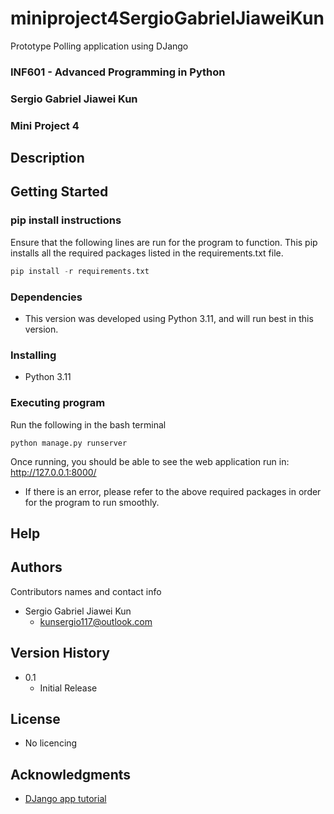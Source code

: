 # miniproject4SergioGabrielJiaweiKun
Prototype Polling application using DJango

### INF601 - Advanced Programming in Python
### Sergio Gabriel Jiawei Kun
### Mini Project 4

## Description
## Getting Started

### pip install instructions
Ensure that the following lines are run for the program to function.
This pip installs all the required packages listed in the requirements.txt file.
```python
pip install -r requirements.txt
```

### Dependencies

* This version was developed using Python 3.11, and will run best in this version.

### Installing
* Python 3.11

### Executing program
Run the following in the bash terminal
```
python manage.py runserver
```
Once running, you should be able to see the web application run in:
http://127.0.0.1:8000/
* If there is an error, please refer to the above required packages in order for the program to run smoothly.

## Help

## Authors

Contributors names and contact info
* Sergio Gabriel Jiawei Kun
  * kunsergio117@outlook.com

## Version History
* 0.1
    * Initial Release

## License
* No licencing
## Acknowledgments
* [DJango app tutorial](https://docs.djangoproject.com/en/4.2/intro/tutorial08/)